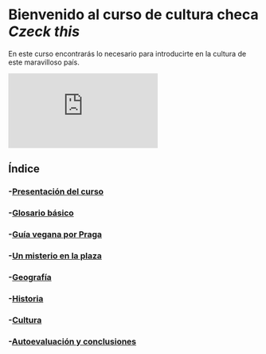 # Bienvenido al curso de cultura checa *Czeck this*

En este curso encontrarás lo necesario para introducirte en la cultura de este maravilloso país.


![Meme de Chequia](https://github.com/EliMirR/EliMirR.github.io/blob/main/assests/meme.jpg/index.html)

## Índice

### -[Presentación del curso](https://github.com/EliMirR/EliMirR.github.io/tree/main/04-presentacion/index.html)

### -[Glosario básico](https://github.com/EliMirR/EliMirR.github.io/tree/main/01-glosario/index.html)

### -[Guía vegana por Praga](https://github.com/EliMirR/EliMirR.github.io/tree/main/02-guia/index.html)

### -[Un misterio en la plaza](https://github.com/EliMirR/EliMirR.github.io/tree/main/03-aventura/index.html)

### -[Geografía](https://github.com/EliMirR/EliMirR.github.io/tree/main/01_geografia/index.html)

### -[Historia](https://github.com/EliMirR/EliMirR.github.io/tree/main/02_historia/index.html)

### -[Cultura](https://github.com/EliMirR/EliMirR.github.io/tree/main/03_cultura/index.html)

### -[Autoevaluación y conclusiones]()